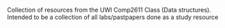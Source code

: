 Collection of resources from the UWI Comp2611 Class (Data structures). Intended to be a collection of all labs/pastpapers done as a study resource

